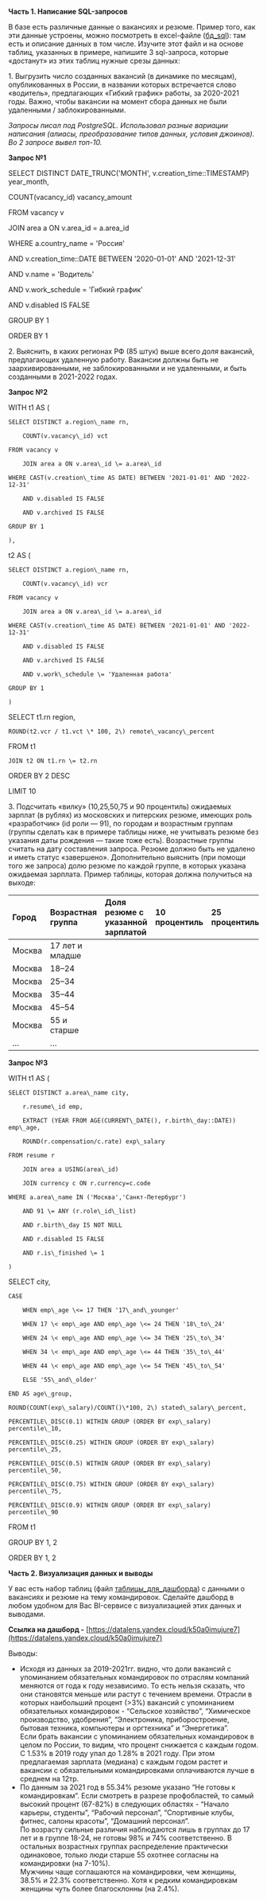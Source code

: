 **Часть 1\. Написание SQL-запросов**

В базе есть различные данные о вакансиях и резюме. Пример того, как эти данные устроены, можно посмотреть в excel-файле ([бд\_sql](https://docs.google.com/spreadsheets/d/1AqzBK1bMIsBAAo3qdUQh7i6rh8AWl-TlWW-ackPyN00/edit?usp=sharing)): там есть и описание данных в том числе. Изучите этот файл и на основе таблиц, указанных в примере, напишите 3 sql-запроса, которые «достанут» из этих таблиц нужные срезы данных:

1\.     Выгрузить число созданных вакансий (в динамике по месяцам), опубликованных в России, в названии которых встречается слово «водитель», предлагающих «Гибкий график» работы, за 2020-2021 годы. Важно, чтобы вакансии на момент сбора данных не были удаленными / заблокированными.

*Запросы писал под PostgreSQL. Использовал разные вариации написания (алиасы, преобразование типов данных, условия джоинов). Во 2 запросе вывел топ-10.*

**Запрос №1**

SELECT DISTINCT DATE\_TRUNC('MONTH', v.creation\_time::TIMESTAMP) year\_month,

  COUNT(vacancy\_id) vacancy\_amount

FROM vacancy v

  JOIN area a ON v.area\_id \= a.area\_id

WHERE a.country\_name \= 'Россия'

  AND v.creation\_time::DATE BETWEEN '2020-01-01' AND '2021-12-31'

  AND v.name \= 'Водитель'

  AND v.work\_schedule \= 'Гибкий график'

  AND v.disabled IS FALSE

GROUP BY 1

ORDER BY 1

2\.     Выяснить, в каких регионах РФ (85 штук) выше всего *доля* вакансий, предлагающих удаленную работу. Вакансии должны быть не заархивированными, не заблокированными и не удаленными, и быть созданными в 2021-2022 годах.

**Запрос №2**

WITH t1 AS (

	SELECT DISTINCT a.region\_name rn,

		COUNT(v.vacancy\_id) vct

	FROM vacancy v

		JOIN area a ON v.area\_id \= a.area\_id

	WHERE CAST(v.creation\_time AS DATE) BETWEEN '2021-01-01' AND '2022-12-31'

		AND v.disabled IS FALSE

		AND v.archived IS FALSE

	GROUP BY 1

	),

t2 AS (

	SELECT DISTINCT a.region\_name rn,

		COUNT(v.vacancy\_id) vcr

	FROM vacancy v

		JOIN area a ON v.area\_id \= a.area\_id

	WHERE CAST(v.creation\_time AS DATE) BETWEEN '2021-01-01' AND '2022-12-31'

		AND v.disabled IS FALSE

		AND v.archived IS FALSE

		AND v.work\_schedule \= 'Удаленная работа'

	GROUP BY 1

	)

SELECT t1.rn region,

	ROUND(t2.vcr / t1.vct \* 100, 2\) remote\_vacancy\_percent

FROM t1

	JOIN t2 ON t1.rn \= t2.rn

ORDER BY 2 DESC

LIMIT 10

3\.     Подсчитать «вилку» (10,25,50,75 и 90 процентиль) ожидаемых зарплат (в рублях) из московских и питерских резюме, имеющих роль «разработчик» (id роли — 91), по городам и возрастным группам (группы сделать как в примере таблицы ниже, не учитывать резюме без указания даты рождения — такие тоже есть). Возрастные группы считать на дату составления запроса. Резюме должно быть не удалено и иметь статус «завершено». Дополнительно выяснить (при помощи того же запроса) долю резюме по каждой группе, в которых указана ожидаемая зарплата. Пример таблицы, которая должна получиться на выходе:

| Город | Возрастная группа | Доля резюме с указанной зарплатой | 10 процентиль | 25 процентиль | 50 процентиль (медиана) | 75 процентиль | 90 процентиль |
| :---- | :---- | :---- | :---- | :---- | :---- | :---- | :---- |
| Москва | 17 лет и младше |   |   |   |   |   |   |
| Москва | 18–24 |   |   |   |   |   |   |
| Москва | 25–34 |   |   |   |   |   |   |
| Москва | 35–44 |   |   |   |   |   |   |
| Москва | 45–54 |   |   |   |   |   |   |
| Москва | 55 и старше |   |   |   |   |   |   |
| … | … |   |   |   |   |   |   |

 

**Запрос №3**

WITH t1 AS (

	SELECT DISTINCT a.area\_name city,

		r.resume\_id emp,

		EXTRACT (YEAR FROM AGE(CURRENT\_DATE(), r.birth\_day::DATE)) emp\_age,

		ROUND(r.compensation/c.rate) exp\_salary

	FROM resume r

		JOIN area a USING(area\_id)

		JOIN currency c ON r.currency=c.code

	WHERE a.area\_name IN ('Москва','Санкт-Петербург')

		AND 91 \= ANY (r.role\_id\_list)

		AND r.birth\_day IS NOT NULL

		AND r.disabled IS FALSE

		AND r.is\_finished \= 1

	)

SELECT city,

	CASE 

		WHEN emp\_age \<= 17 THEN '17\_and\_younger'

		WHEN 17 \< emp\_age AND emp\_age \<= 24 THEN '18\_to\_24'

		WHEN 24 \< emp\_age AND emp\_age \<= 34 THEN '25\_to\_34'

		WHEN 34 \< emp\_age AND emp\_age \<= 44 THEN '35\_to\_44'

		WHEN 44 \< emp\_age AND emp\_age \<= 54 THEN '45\_to\_54'

		ELSE '55\_and\_older'

	END AS age\_group,

	ROUND(COUNT(exp\_salary)/COUNT()\*100, 2\) stated\_salary\_percent,

	PERCENTILE\_DISC(0.1) WITHIN GROUP (ORDER BY exp\_salary) percentile\_10,

	PERCENTILE\_DISC(0.25) WITHIN GROUP (ORDER BY exp\_salary) percentile\_25,

	PERCENTILE\_DISC(0.5) WITHIN GROUP (ORDER BY exp\_salary) percentile\_50,

	PERCENTILE\_DISC(0.75) WITHIN GROUP (ORDER BY exp\_salary) percentile\_75,

	PERCENTILE\_DISC(0.9) WITHIN GROUP (ORDER BY exp\_salary) percentile\_90

FROM t1

GROUP BY 1, 2

ORDER BY 1, 2

 

**Часть 2\. Визуализация данных и выводы**

У вас есть набор таблиц (файл [таблицы\_для\_дашборда](https://docs.google.com/spreadsheets/d/194N2boyPof0zvTWf0p57OZwGNOw2tYxuaAWrHEM9RK0/edit?usp=sharing)) с данными о вакансиях и резюме на тему командировок. Сделайте дашборд в любом удобном для Вас BI-сервисе с визуализацией этих данных и выводами. 

**Ссылка на дашборд \-** [https://datalens.yandex.cloud/k50a0imujure7](https://datalens.yandex.cloud/k50a0imujure7)

Выводы: 

- Исходя из данных за 2019-2021гг. видно, что доли вакансий с упоминанием обязательных командировок по отраслям компаний меняются от года к году независимо. То есть нельзя сказать, что они становятся меньше или растут с течением времени. Отрасли в которых наибольший процент (\>3%) вакансий с упоминанием обязательных командировок \- “Сельское хозяйство”, “Химическое производство, удобрения”, “Электроника, приборостроение, бытовая техника, компьютеры и оргтехника” и “Энергетика”.  
  Если брать вакансии с упоминанием обязательных командировок в целом по России, то видим, что процент снижается с каждым годом. С 1.53% в 2019 году упал до 1.28% в 2021 году. При этом предлагаемая зарплата (медиана) с каждым годом растет и вакансии с обязательными командировками оплачиваются лучше в среднем на 12тр.  
- По данным за 2021 год в 55.34% резюме указано “Не готовы к командировкам”. Если смотреть в разрезе профобластей, то самый высокий процент (67-82%) в следующих областях \- “Начало карьеры, студенты”, “Рабочий персонал”, “Спортивные клубы, фитнес, салоны красоты”, “Домашний персонал”.  
  По возрасту сильные различия наблюдаются лишь в группах до 17 лет и в группе 18-24, не готовы 98% и 74% соответственно. В остальных возрастных группах распределение практически одинаковое, только люди старше 55 охотнее согласны на командировки (на 7-10%).  
  Мужчины чаще соглашаются на командировки, чем женщины, 38.5% и 22.3% соответственно. Хотя к редким командировкам женщины чуть более благосклонны (на 2.4%).
